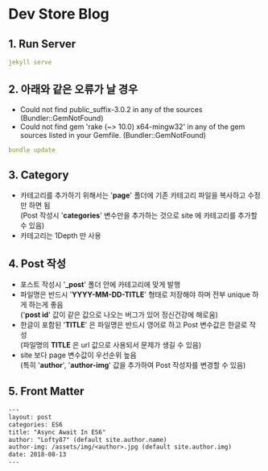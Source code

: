 # Dev Store Blog

## 1. Run Server
```yaml
jekyll serve
```

## 2. 아래와 같은 오류가 날 경우
- Could not find public_suffix-3.0.2 in any of the sources (Bundler::GemNotFound)  
- Could not find gem 'rake (~> 10.0) x64-mingw32' in any of the gem sources listed in your Gemfile. (Bundler::GemNotFound)

```yaml
bundle update
```

## 3. Category
- 카테고리를 추가하기 위해서는 '**page**' 폴더에 기존 카테고리 파일을 복사하고 수정만 하면 됨  
(Post 작성시 '**categories**' 변수만을 추가하는 것으로 site 에 카테고리를 추가할 수 있음)
- 카테고리는 1Depth 만 사용

## 4. Post 작성
- 포스트 작성시 '**_post**' 폴더 안에 카테고리에 맞게 발행  
- 파일명은 반드시 '**YYYY-MM-DD-TITLE**' 형태로 저장해야 하며 전부 unique 하게 하는게 좋음  
('**post id**' 값이 같은 값으로 나오는 버그가 있어 정신건강에 해로움)
- 한글이 포함된 '**TITLE**' 은 파일명은 반드시 영어로 하고 Post 변수값은 한글로 작성  
(파일명의 **TITLE** 은 url 값으로 사용되서 문제가 생길 수 있음) 
- site 보다 page 변수값이 우선순위 높음  
(특히 '**author**', '**author-img**' 값을 추가하여 Post 작성자를 변경할 수 있음)

## 5. Front Matter
```txt
---
layout: post  
categories: ES6
title: "Async Await In ES6"  
author: "Lofty87" (default site.author.name)
author-img: /assets/img/<author>.jpg (default site.author.img)
date: 2018-08-13
---
```